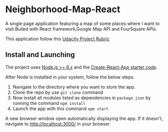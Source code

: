 # Neighborhood-Map-React
A single page application featuring a map of some places where I want to visit.Builed with React framework,Google Map API and FourSquare APIs.

This application follow this [Udacity Project Rubric](https://review.udacity.com/#!/rubrics/1351/view)


## Install and Launching
The project uses [Node.js >= 6.x](https://nodejs.org/en/) and the [Create-React-App starter code](https://github.com/facebookincubator/create-react-app).

After Node is installed in your system, follow the below steps.

1. Navigate to the directory where you want to store the app.
2. Clone the repo by use `git clone` command
3. Now install all modules listed as dependencies in `package.json` by running the command `npm install`
4. Launch the app with this command `npm start`

A new browser window open automatically displaying the app.  If it doesn't, navigate to [http://localhost:3000/](http://localhost:3000/) in your browser
